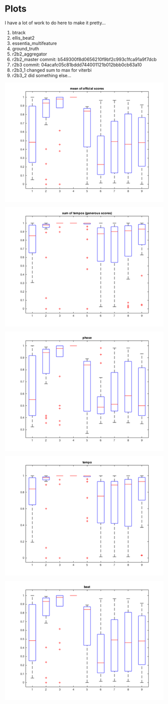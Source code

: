 # Plots

I have a lot of work to do here to make it pretty...

1. btrack
2. ellis_beat2
3. essentia_multifeature
4. ground_truth
5. r2b2_aggregator
6. r2b2_master commit: b549300f8d0656210f9bf2c993c1fca91a9f7dcb
7. r2b3 commit: 04acafc05c81bddd744001121b012bbb0cb63a10
8. r2b3_1 changed sum to max for viterbi
9. r2b3_2 did something else...

![plot1](./plots/official.png "fuck off")

![plot2](./plots/sum_of_tempos.png "you silly cunt")

![plot3](./plots/phase.png "james has a fanny")

![plot4](./plots/tempo.png "jerry is not friendly")

![plot5](./plots/beat.png "max is a dickhead")
